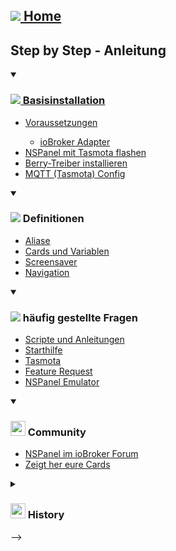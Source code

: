 
<h2><img src="https://github.com/joBr99/nspanel-lovelace-ui/assets/102996011/e407be69-9634-4cf2-9dcc-d6432a2a274d"><a href="https://github.com/joBr99/nspanel-lovelace-ui/wiki"> Home</a></h2>
<h2>Step by Step - Anleitung</h2>
<details open>
   <summary>
      <h3><img src="https://github.com/joBr99/nspanel-lovelace-ui/assets/102996011/2a669df0-2bd2-43b1-9c09-8898e379f096"><a href="ioBroker---Basisinstallation"> Basisinstallation</a></h3>
   </summary>
   <ul>
      <li><a href="ioBroker---Basisinstallation#1-iobroker-voraussetzungen">Voraussetzungen</a></li>
      <ul>
         <li><a href="ioBroker---Basisinstallation#1-iobroker-voraussetzungen">ioBroker Adapter</a></li>
      </ul>
      <li><a href="iobroker---Basisinstallation#2-panel-mit-tasmota-flashen">NSPanel mit Tasmota flashen</a></li>
      <li><a href="iobroker---Basisinstallation#3-berry-treiber-installieren">Berry-Treiber installieren</a></li>
      <li><a href="ioBroker---Basisinstallation#4-mqtt-tasmota-config">MQTT (Tasmota) Config</a></li>
   </ul>
</details>
<details open>
   <summary>
      <h3><img src="https://github.com/joBr99/nspanel-lovelace-ui/assets/102996011/022423cf-ee72-427c-bc92-7d66e12e62e7"> Definitionen</h3>
   </summary>
   <ul>
      <li><a href="">Aliase</a></li>
      <li><a href="">Cards und Variablen</a></li>
      <li><a href="">Screensaver</a></li>
      <li><a href="">Navigation</a></li>
   </ul>
</details>
<details open>
   <summary>
      <h3><img src="https://github.com/joBr99/nspanel-lovelace-ui/assets/102996011/aa4f6d0e-2489-400a-a2bf-2e87a737796d"> häufig gestellte Fragen</h3>
   </summary>
   <ul>
      <li><a href="">Scripte und Anleitungen</a></li>
      <li><a href="">Starthilfe</a></li>
      <li><a href="">Tasmota</a></li>
      <li><a href="">Feature Request</a></li>
      <li><a href="">NSPanel Emulator</a></li>
   </ul>
</details>
<details open>
   <summary>
      <h3><img src="https://github.com/joBr99/nspanel-lovelace-ui/assets/102996011/a0de9a06-1b9f-4e4e-96eb-c30e84899ee3" width="24" height="24"> Community</h3>
   </summary>
   <ul>
      <li><a href="">NSPanel im ioBroker Forum</a></li>
      <li><a href="">Zeigt her eure Cards</a></li>
   </ul>
</details>
<details>
   <summary>
      <h3><img src="https://github.com/joBr99/nspanel-lovelace-ui/assets/102996011/22d294a8-a0e3-476e-a281-d91c001de25d" width="24" height="24"> History</h3>
   </summary>
   <ul>
      <li><a href="Changelog">Changelog</a></li>
   </ul>
</details>
-->